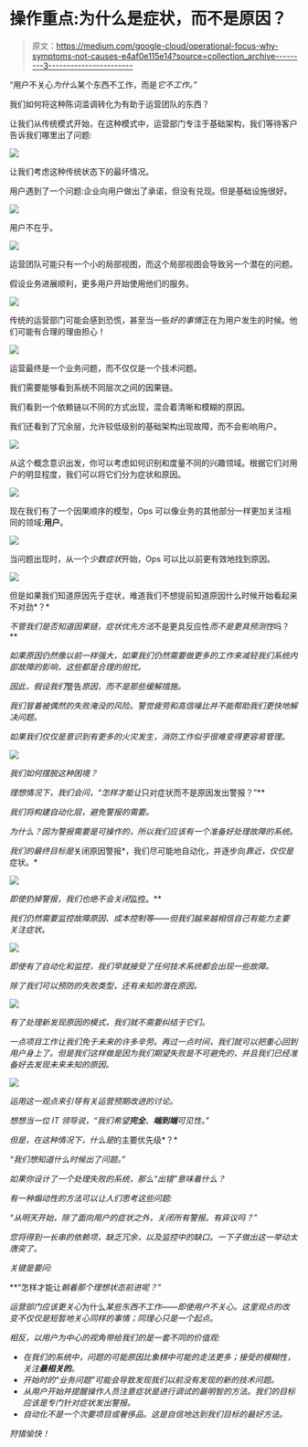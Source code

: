 # 操作重点:为什么是症状，而不是原因？

> 原文：<https://medium.com/google-cloud/operational-focus-why-symptoms-not-causes-e4af0e115e14?source=collection_archive---------3----------------------->

“用户不关心*为什么*某个东西不工作，而是*它不工作。”*

我们如何将这种陈词滥调转化为有助于运营团队的东西？

让我们从传统模式开始，在这种模式中，运营部门专注于基础架构，我们等待客户告诉我们哪里出了问题:

![](img/9d647241a0a66f3f3f5ef531e269b0c2.png)

让我们考虑这种传统状态下的最坏情况。

用户遇到了一个问题:企业向用户做出了承诺，但没有兑现。但是基础设施很好。

![](img/dc59ed18ce9ffd78831e648b98455d50.png)

用户不在乎。

![](img/c65ee0cf448e8a84644fe77bdc235205.png)

运营团队可能只有一个小的局部视图，而这个局部视图会导致另一个潜在的问题。

假设业务进展顺利，更多用户开始使用他们的服务。

![](img/1535468d67906bcd5ba8e34b81bf11fc.png)

传统的运营部门可能会感到恐慌，甚至当一些*好的事情*正在为用户发生的时候。他们可能有合理的理由担心！

![](img/3dec91d40b5f56d54f254c389bfc497c.png)

运营最终是一个业务问题，而不仅仅是一个技术问题。

我们需要能够看到系统不同层次之间的因果链。

我们看到一个依赖链以不同的方式出现，混合着清晰和模糊的原因。

我们还看到了冗余层，允许较低级别的基础架构出现故障，而不会影响用户。

![](img/1c5153ab4127bed5e80ba8ed78098bd5.png)

从这个概念意识出发，你可以考虑如何识别和度量不同的兴趣领域。根据它们对用户的明显程度，我们可以将它们分为症状和原因。

![](img/c9a88dd1e7d9e5a29133dff82b6fd4d4.png)

现在我们有了一个因果顺序的模型，Ops 可以像业务的其他部分一样更加关注相同的领域:**用户**。

![](img/7dcae31c2699888c03a1b749c49f0cc7.png)

当问题出现时，从一个*少数症状*开始，Ops 可以比以前更有效地找到原因。

![](img/1afe9df05cec008a1f852b887dd89e82.png)

但是如果我们知道原因先于症状，难道我们不想提前知道原因什么时候开始看起来不对劲*？*

*不管我们是否知道因果链，症状优先方法*不是更具反应性*而不是更具预测性*吗？**

*如果原因仍然像以前一样强大，如果我们仍然需要做更多的工作来减轻我们系统内部故障的影响，这些都是合理的担忧。*

*因此，假设我们*警告*原因，而不是那些缓解措施。*

*我们冒着被偶然的失败淹没的风险。警觉疲劳和高信噪比并不能帮助我们更快地解决问题。*

*如果我们仅仅是意识到有更多的火灾发生，消防工作似乎很难变得更容易管理。*

*![](img/6421d2b6d0e6054dfd0372c4b6dfaeaf.png)*

*我们如何摆脱这种困境？*

*理想情况下，我们会问，“怎样才能让*只对症状而不是原因发出警报？”**

*我们将构建自动化层，避免警报的需要。*

*为什么？因为警报需要是可操作的，所以我们应该有一个准备好处理故障的系统。*

*我们的最终目标是*关闭原因警报*，我们尽可能地自动化，并逐步向*靠近，仅仅是*症状。*

*![](img/d69258502bdd799d68f10d92f1984009.png)*

*即使扔掉警报，我们也绝不会关闭*监控。**

*我们仍然需要监控故障原因、成本控制等——但我们越来越相信自己有能力主要关注症状。*

*![](img/43bcd88e2bb0367e25a94831f20376fc.png)*

*即使有了自动化和监控，我们早就接受了任何技术系统都会出现一些故障。*

*除了我们可以预防的失败类型，还有未知的潜在原因。*

*![](img/a0bccab14194ed535a8328dd17cbd3bf.png)*

*有了处理新发现原因的模式，我们就不需要纠结于它们。*

*一点项目工作让我们免于未来的许多辛劳。再过一点时间，我们就可以把重心回到用户身上了。但是我们这样做是因为我们期望失败是不可避免的，并且我们已经准备好去发现未来未知的原因。*

*![](img/87d6f606e51b7e33e5f0b5212273a86c.png)*

*运用这一观点来引导有关运营预期改进的讨论。*

*想想当一位 IT 领导说，“我们希望**完全**、**端到端**可见性。”*

*但是，在这种情况下，什么是*的主要优先级*？*

*“我们想知道什么时候出了问题。”*

*如果你设计了一个处理失败的系统，那么“出错”意味着什么？*

*有一种煽动性的方法可以让人们思考这些问题:*

*“从明天开始，除了面向用户的症状之外，关闭所有警报。有异议吗？”*

*您将得到一长串的依赖项，缺乏冗余，以及监控中的缺口。一下子做出这一举动太唐突了。*

*关键是要问:*

**“怎样才能让*朝着那个理想状态前进呢？”*

*运营部门应该更关心*为什么*某些东西不工作——即使用户不关心。这里观点的改变不仅仅是短暂地关心同样的事情；同理心只是一个起点。*

*相反，以用户为中心的视角带给我们的是一套不同的价值观:*

*   *在我们的系统中，问题的可能原因比象棋中可能的走法更多；*接受*的模糊性，关注**最相关的**。*
*   *开始时的“业务问题”可能会导致发现我们以前没有发现的新的技术问题。*
*   *从用户开始并提醒操作人员注意症状是进行调试的最明智的方法。我们的目标应该是专门针对症状发出警报。*
*   *自动化不是一个次要项目或奢侈品。这是自信地达到我们目标的最好方法。*

*狩猎愉快！*